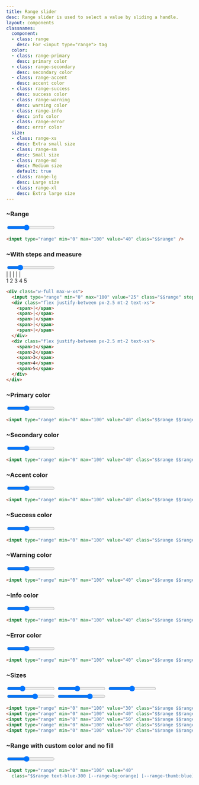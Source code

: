 ```yaml
---
title: Range slider
desc: Range slider is used to select a value by sliding a handle.
layout: components
classnames:
  component:
  - class: range
    desc: For <input type="range"> tag
  color:
  - class: range-primary
    desc: primary color
  - class: range-secondary
    desc: secondary color
  - class: range-accent
    desc: accent color
  - class: range-success
    desc: success color
  - class: range-warning
    desc: warning color
  - class: range-info
    desc: info color
  - class: range-error
    desc: error color
  size:
  - class: range-xs
    desc: Extra small size
  - class: range-sm
    desc: Small size
  - class: range-md
    desc: Medium size
    default: true
  - class: range-lg
    desc: Large size
  - class: range-xl
    desc: Extra large size
---
```


<script>
  import Component from "$components/Component.svelte"
</script>

### ~Range
<input type="range" min="0" max="100" value="40" class="range" />

```html
<input type="range" min="0" max="100" value="40" class="$$range" />
```


### ~With steps and measure
<div class="w-full max-w-xs">
  <input type="range" min="0" max="100" value="25" class="range" step="25" />
  <div class="flex justify-between px-2.5 mt-2 text-xs">
    <span>|</span>
    <span>|</span>
    <span>|</span>
    <span>|</span>
    <span>|</span>
  </div>
  <div class="flex justify-between px-2.5 mt-2 text-xs">
    <span>1</span>
    <span>2</span>
    <span>3</span>
    <span>4</span>
    <span>5</span>
  </div>
</div>

```html
<div class="w-full max-w-xs">
  <input type="range" min="0" max="100" value="25" class="$$range" step="25" />
  <div class="flex justify-between px-2.5 mt-2 text-xs">
    <span>|</span>
    <span>|</span>
    <span>|</span>
    <span>|</span>
    <span>|</span>
  </div>
  <div class="flex justify-between px-2.5 mt-2 text-xs">
    <span>1</span>
    <span>2</span>
    <span>3</span>
    <span>4</span>
    <span>5</span>
  </div>
</div>
```


### ~Primary color
<input type="range" min="0" max="100" value="40" class="range range-primary" />

```html
<input type="range" min="0" max="100" value="40" class="$$range $$range-primary" />
```


### ~Secondary color
<input type="range" min="0" max="100" value="40" class="range range-secondary" />

```html
<input type="range" min="0" max="100" value="40" class="$$range $$range-secondary" />
```


### ~Accent color
<input type="range" min="0" max="100" value="40" class="range range-accent" />

```html
<input type="range" min="0" max="100" value="40" class="$$range $$range-accent" />
```


### ~Success color
<input type="range" min="0" max="100" value="40" class="range range-success" />

```html
<input type="range" min="0" max="100" value="40" class="$$range $$range-success" />
```


### ~Warning color
<input type="range" min="0" max="100" value="40" class="range range-warning" />

```html
<input type="range" min="0" max="100" value="40" class="$$range $$range-warning" />
```


### ~Info color
<input type="range" min="0" max="100" value="40" class="range range-info" />

```html
<input type="range" min="0" max="100" value="40" class="$$range $$range-info" />
```


### ~Error color
<input type="range" min="0" max="100" value="40" class="range range-error" />

```html
<input type="range" min="0" max="100" value="40" class="$$range $$range-error" />
```


### ~Sizes
<div class="flex flex-col gap-4 w-full max-w-xs">
  <input type="range" min="0" max="100" value="30" class="range range-xs" />
  <input type="range" min="0" max="100" value="40" class="range range-sm" />
  <input type="range" min="0" max="100" value="50" class="range range-md" />
  <input type="range" min="0" max="100" value="60" class="range range-lg" />
  <input type="range" min="0" max="100" value="70" class="range range-xl" />
</div>

```html
<input type="range" min="0" max="100" value="30" class="$$range $$range-xs" />
<input type="range" min="0" max="100" value="40" class="$$range $$range-sm" />
<input type="range" min="0" max="100" value="50" class="$$range $$range-md" />
<input type="range" min="0" max="100" value="60" class="$$range $$range-lg" />
<input type="range" min="0" max="100" value="70" class="$$range $$range-xl" />
```


### ~Range with custom color and no fill
<input type="range" min="0" max="100" value="40" class="range text-blue-300 [--range-bg:orange] [--range-thumb:blue] [--range-fill:0]" />

```html
<input type="range" min="0" max="100" value="40" 
  class="$$range text-blue-300 [--range-bg:orange] [--range-thumb:blue] [--range-fill:0]" />
```
